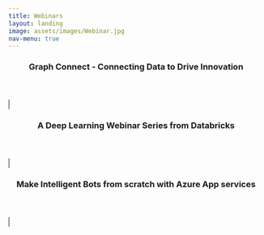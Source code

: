 ```yaml
---
title: Webinars
layout: landing
image: assets/images/Webinar.jpg
nav-menu: true
---
```


<!-- Main -->
<div id="main">

<!-- One -->

<section id="one" class="spotlights">
<div class="inner">
	<header class="major">
		<h3>Graph Connect - Connecting Data to Drive Innovation</h3>
	</header>
<div> 
    <object type="text/html" data="https://graphconnect.com/?_ga=2.231332191.1993486388.1536901374-856148542.1508310613#about" width="80%" height="700" style="overflow:auto;border:1px ridge grey">
    </object>
 </div>
</div>
</section>

<!-- Two -->
<section id="two" class="spotlights">
<div class="inner">
	<header class="major">
		<h3>A Deep Learning Webinar Series from Databricks</h3>
	</header>
<div> 
    <object type="text/html" data="https://pages.databricks.com/201809-US-WB-Intro-NeuralNetworks.html?utm_source=databricks&utm_medium=email&utm_campaign=701610000008eAWAAY&mkt_tok=eyJpIjoiWlRobVltSTVaakZqWkdJNSIsInQiOiJxRmM4enlGd2JSTHBhWlwvQnI3elpkWUZ1SGYrMzFHZ2I2NjBab1wvblp4bmxDR1F0eGZMSlRRa0FGN1FOXC9sMmlNcXB0WnJSem5GU053b3kxb0hCRkZHdTlQXC9BbktIZ0pnRG1YUnJEOHFKS3NhYmlWWUJEMEd3Y0NUZFdPd2s2aGkifQ%3D%3D" width="80%" height="700" style="overflow:auto;border:1px ridge grey">
    </object>
 </div>
</div>
</section>

<!-- Three -->
<section id="three">
	<div class="inner">
	<header class="major">
<h3>Make Intelligent Bots from scratch with Azure App services</h3>
	</header>
<!--		<p>Nullam et orci eu lorem consequat tincidunt vivamus et sagittis libero. Mauris aliquet magna magna sed nunc rhoncus pharetra. Pellentesque condimentum sem. In efficitur ligula tate urna. Maecenas laoreet massa vel lacinia pellentesque lorem ipsum dolor. Nullam et orci eu lorem consequat tincidunt. Vivamus et sagittis libero. Mauris aliquet magna magna sed nunc rhoncus amet pharetra et feugiat tempus.</p>
		<ul class="actions">
			<li><a href="generic.html" class="button next">Get Started</a></li>
		</ul> -->
<div> 
    <object type="text/html" data="https://info.microsoft.com/IN-AZUREPLAT-WBNR-FY19-09Sep-18-MakeIntelligentBotsfromscratchwithAzureAppservices-MCW0008741_01Registration-ForminBody.html?ls=Email&mkt_tok=eyJpIjoiT0RNNU9ESmhOek14WVdOaCIsInQiOiJTckhCd0pKUzAzTzJST0ZQdnhObnd1VDRQR3VWM3kwVFwvR0lHMmVCT3llWGh6R0EzeDYxSlp3M0tlamhiZlhcL2JKdzFqZTRROXIwd0JRTys3c1N5VHBoSEFlRVJTcXFVSGNFT3Y1TDVpZ3pLWWhEa2t6WXZCam8zekxURGN0dXQxUTNRS1dVejk3WGkxUWlKV2dUK0lOQT09In0%3D" width="80%" height="700" style="overflow:auto;border:1px ridge grey">
    </object>
 </div>
	</div>	
</section>

</div>
